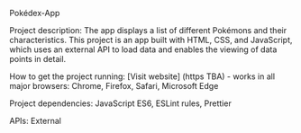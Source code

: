 Pokédex-App

Project description: The app displays a list of different Pokémons and their characteristics. This project is an app built with HTML, CSS, and JavaScript, which uses an external API to load data and enables the viewing of data points in detail.

How to get the project running: [Visit website] (https TBA) - works in all major browsers: Chrome, Firefox, Safari, Microsoft Edge

Project dependencies: JavaScript ES6, ESLint rules, Prettier

APIs: External
